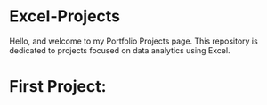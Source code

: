 # Excel-Projects
Hello, and welcome to my Portfolio Projects page. This repository is dedicated to projects focused on data analytics using Excel.


# First Project:
